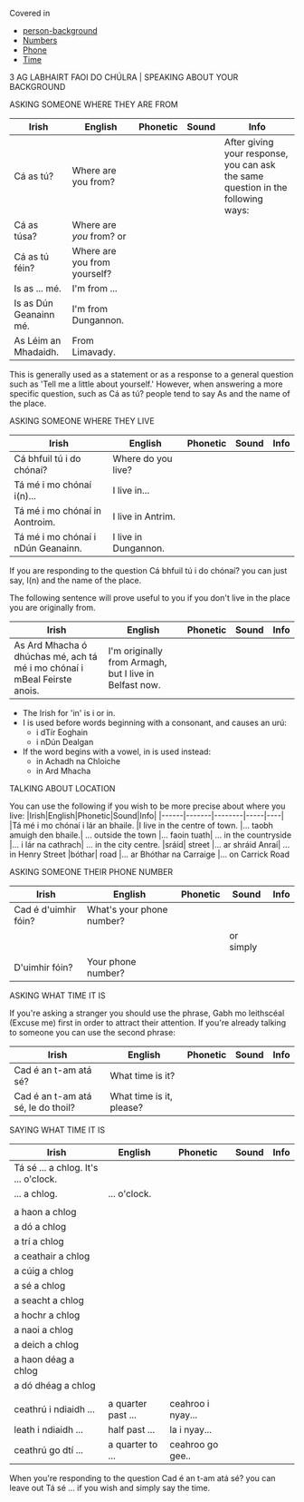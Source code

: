 Covered in 
* [person-background](../../notes/person-background.md)
* [Numbers](../../notes/numbers.md#numbers)
* [Phone](../../notes/phone.md)
* [Time](../../notes/time.md)

3
AG LABHAIRT FAOI DO CHÚLRA | SPEAKING ABOUT YOUR
BACKGROUND

ASKING SOMEONE WHERE THEY ARE FROM

|Irish|English|Phonetic|Sound|Info|
|------|-------|--------|-----|----|
|Cá as tú?|Where are you from?|||After giving your response, you can ask the same question in the following ways:
|Cá as túsa?|Where are *you* from?  or
|Cá as tú féin?|Where are you from yourself?
|Is as ... mé. |I'm from ...
|Is as Dún Geanainn mé. |I'm from Dungannon.
|As Léim an Mhadaidh.|From Limavady.

This is generally used as a statement or as a response to a general question such as 'Tell me a little about yourself.' However, when answering a more specific question, such as Cá as tú? people tend to say As and the name of the place.


ASKING SOMEONE WHERE THEY LIVE

|Irish|English|Phonetic|Sound|Info|
|------|-------|--------|-----|----|
|Cá bhfuil tú i do chónaí?|Where do you live?
|Tá mé i mo chónaí i(n)... |I live in...
|Tá mé i mo chónaí in Aontroim. |I live in Antrim.
|Tá mé i mo chónaí i nDún Geanainn. |I live in Dungannon.

If you are responding to the question Cá bhfuil tú i do chónaí? you can just say, I(n) and the name of the place.

The following sentence will prove useful to you if you don't live in the place you are originally from.


|Irish|English|Phonetic|Sound|Info|
|------|-------|--------|-----|----|
|As Ard Mhacha ó dhúchas mé, ach tá mé i mo chónaí i mBeal Feirste anois.|I'm originally from Armagh, but I live in Belfast now.

* The Irish for 'in' is i or in.
* I is used before words beginning with a consonant, and causes an urú:
    * i dTír Eoghain
    * i nDún Dealgan
* If the word begins with a vowel, in is used instead:
    * in Achadh na Chloiche
    * in Ard Mhacha

TALKING ABOUT LOCATION

You can use the following if you wish to be more precise about where you live:
|Irish|English|Phonetic|Sound|Info|
|------|-------|--------|-----|----|
|Tá mé i mo chónaí i lár an bhaile. |I live in the centre of town.
|... taobh amuigh den bhaile.| ... outside the town
|... faoin tuath| ... in the countryside
|... i lár na cathrach| ... in the city centre.
|sráid| street
|... ar shráid Anraí| ... in Henry Street
|bóthar| road
|... ar Bhóthar na Carraige |... on Carrick Road


ASKING SOMEONE THEIR PHONE NUMBER

|Irish|English|Phonetic|Sound|Info|
|------|-------|--------|-----|----|
|Cad é d'uimhir fóin?| What's your phone number?
||||or simply
|D'uimhir fóin?| Your phone number?


ASKING WHAT TIME IT IS

If you're asking a stranger you should use the phrase, Gabh mo leithscéal (Excuse me) first in order to attract their attention. If you're already talking to someone you can use the  second phrase:

|Irish|English|Phonetic|Sound|Info|
|------|-------|--------|-----|----|
|Cad é an t-am atá sé?| What time is it?
|Cad é an t-am atá sé, le do thoil?| What time is it, please?


SAYING WHAT TIME IT IS

|Irish|English|Phonetic|Sound|Info|
|------|-------|--------|-----|----|
|Tá sé ... a chlog. It's ... o'clock.
|... a chlog. | ... o'clock.
||
|a haon a chlog
|a dó a chlog
|a trí a chlog
|a ceathair a chlog
|a cúig a chlog
|a sé a chlog
|a seacht a chlog
|a hochr a chlog
|a naoi a chlog
|a deich a chlog
|a haon déag a chlog
|a dó dhéag a chlog
||
|ceathrú i ndiaidh ... |a quarter past ...|ceahroo i nyay...
|leath i ndiaidh ... |half past ...|la i nyay...
|ceathrú go dtí ... |a quarter to ...|ceahroo go gee..

When you're responding to the question Cad é an t-am atá sé? you can leave out Tá sé ... if you wish and simply say the time.